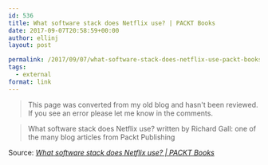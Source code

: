 ```yaml
---
id: 536
title: What software stack does Netflix use? | PACKT Books
date: 2017-09-07T20:58:59+00:00
author: ellinj
layout: post

permalink: /2017/09/07/what-software-stack-does-netflix-use-packt-books/
tags:
  - external
format: link
---
```


>This page was converted from my old blog and hasn't been reviewed. If you see an error please let me know in the comments.

> What software stack does Netflix use? written by Richard Gall: one of the many blog articles from Packt Publishing

Source: _[What software stack does Netflix use? | PACKT Books](https://www.packtpub.com/books/content/what-software-stack-does-netflix-use)_